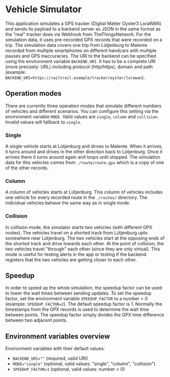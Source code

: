 # Vehicle Simulator
This application simulates a GPS tracker (Digital Matter Oyster3 LoraWAN) and sends its payload to a backend server as JSON in the same format as the "real" tracker does via Webhook from TheThingsNetwork. For the simulation data, it uses pre-recorded GPX records that were recorded on a trip.
The simulation data covers one trip from Lütjenburg to Malente recorded from multiple smartphones on different handcars with multiple pauses and GPS inaccuracies.
The URI to the backend can be specified using the environment variable `BACKEND_URI`. It has to be a complete URI (more precisely: URL) including protocol (http/https), domain and path (example: `BACKEND_URI=https://railtrail.example/tracker/oyster/lorawan`).

## Operation modes
There are currently three operation modes that simulate different numbers of vehicles and different scenarios.
You can configure this setting via the environment variable `MODE`.
Valid values are `single`, `column` and `collision`. Invalid values will fallback to `single`.

### Single
A single vehicle starts at Lütjenburg and drives to Malente.
When it arrives, it turns around and drives in the other direction back to Lütjenburg. Once it arrives there it turns around again and loops until stopped.
The simulation data for this vehicles comes from `./route/route.gpx` which is a copy of one of the other records.

### Column
A column of vehicles starts at Lütjenburg. This column of vehicles includes one vehicle for every recorded route in the `./routes/` directory.
The individual vehicles behave the same way as in single mode.

### Collision
In collision mode, the simulator starts two vehicles (with different GPX routes). The vehicles travel on a shorted track from Lütjenburg upto somewhere near Lütjenburg.
The two vehicles start at the opposing ends of the shorted track and drive towards each other. At the point of collision, the two vehicles travel "through" each other (since they are only virtual).
This mode is useful for testing alerts in the app or testing if the backend registers that the two vehicles are getting closer to each other.

## Speedup
In order to speed up the whole simulation, the speedup factor can be used to lower the wait times between sending updates.
To set the speedup factor, set the environment variable `SPEEDUP_FACTOR` to a number > 0 (example: `SPEEDUP_FACTOR=2`).
The default speedup factor is 1.
Normally the timestamps from the GPX records is used to determine the wait time between points.
The speedup factor simply divides the GPX time difference between two adjacent points.

## Environment variables overview
Environment variables with their default values:
- `BACKEND_URI=""` (required, valid URI)
- `MODE="single"` (optional, valid values: "single", "column", "collision")
- `SPEEDUP_FACTOR=1` (optional, valid values: number > 0)